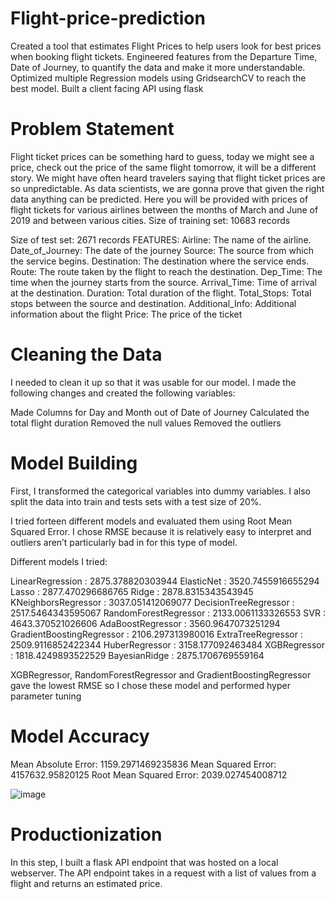 # Flight-price-prediction

Created a tool that estimates Flight Prices to help users look for best prices when booking flight tickets.
Engineered features from the Departure Time, Date of Journey, to quantify the data and make it more understandable.
Optimized multiple Regression models using GridsearchCV to reach the best model.
Built a client facing API using flask

# Problem Statement

Flight ticket prices can be something hard to guess, today we might see a price, check out the price of the same flight tomorrow, it will be a different story. We might have often heard travelers saying that flight ticket prices are so unpredictable. As data scientists, we are gonna prove that given the right data anything can be predicted. Here you will be provided with prices of flight tickets for various airlines between the months of March and June of 2019 and between various cities. Size of training set: 10683 records

Size of test set: 2671 records
FEATURES: Airline: The name of the airline.
Date_of_Journey: The date of the journey
Source: The source from which the service begins.
Destination: The destination where the service ends.
Route: The route taken by the flight to reach the destination.
Dep_Time: The time when the journey starts from the source.
Arrival_Time: Time of arrival at the destination.
Duration: Total duration of the flight.
Total_Stops: Total stops between the source and destination.
Additional_Info: Additional information about the flight
Price: The price of the ticket


# Cleaning the Data

I needed to clean it up so that it was usable for our model. I made the following changes and created the following variables:

Made Columns for Day and Month out of Date of Journey
Calculated the total flight duration
Removed the null values
Removed the outliers

# Model Building

First, I transformed the categorical variables into dummy variables. I also split the data into train and tests sets with a test size of 20%.

I tried forteen different models and evaluated them using Root Mean Squared Error. I chose RMSE because it is relatively easy to interpret and outliers aren’t particularly bad in for this type of model.

Different models I tried:

LinearRegression :  2875.378820303944
ElasticNet : 3520.7455916655294
Lasso :  2877.470296686765
Ridge :  2878.8315343543945
KNeighborsRegressor :  3037.051412069077
DecisionTreeRegressor :  2517.5464343595067
RandomForestRegressor :  2133.0061133326553
SVR :  4643.370521026606
AdaBoostRegressor :  3560.9647073251294
GradientBoostingRegressor :  2106.297313980016
ExtraTreeRegressor :  2509.9116852422344
HuberRegressor :  3158.177092463484
XGBRegressor :  1818.4249893522529
BayesianRidge :  2875.1706769559164

XGBRegressor, RandomForestRegressor and GradientBoostingRegressor gave the lowest RMSE so I chose these model and performed hyper parameter tuning

# Model Accuracy

Mean Absolute Error: 1159.2971469235836
Mean Squared Error: 4157632.95820125
Root Mean Squared Error: 2039.027454008712

![image](https://user-images.githubusercontent.com/84179246/132945652-2c5bc33b-dbc7-470a-aa0d-fc286516df10.png)

# Productionization

In this step, I built a flask API endpoint that was hosted on a local webserver. The API endpoint takes in a request with a list of values from a flight and returns an estimated price.


